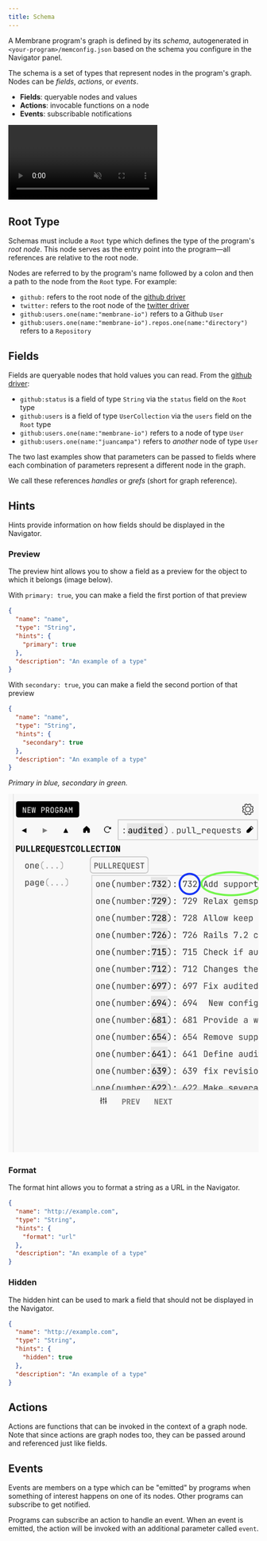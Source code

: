 ```yaml
---
title: Schema
---
```


A Membrane program's graph is defined by its _schema_, autogenerated in `<your-program>/memconfig.json` based on the schema you configure in the Navigator panel.

The schema is a set of types that represent nodes in the program's graph. Nodes can be _fields_, _actions_, or _events_.

- **Fields**: queryable nodes and values
- **Actions**: invocable functions on a node
- **Events**: subscribable notifications

<video src="/cloud-assets/schema.mp4" muted autoplay loop></video>

## Root Type

Schemas must include a `Root` type which defines the type of the program's _root
node_. This node serves as the entry point into the program—all references are relative to the root node.

Nodes are referred to by the program's name followed by a colon and then a path to the node from the `Root` type. For example:

- `github:` refers to the root node of the <a href="https://github.com/membrane-io/membrane-driver-github" target="_blank">github driver</a>
- `twitter:` refers to the root node of the <a href="https://github.com/membrane-io/membrane-driver-twitter" target="_blank">twitter driver</a>
- `github:users.one(name:"membrane-io")` refers to a Github `User`
- `github:users.one(name:"membrane-io").repos.one(name:"directory")` refers to a `Repository`

## Fields

Fields are queryable nodes that hold values you can read. From the <a href="https://github.com/membrane-io/membrane-driver-github" target="_blank">github driver</a>:

- `github:status` is a field of type `String` via the `status` field on the `Root` type
- `github:users` is a field of type `UserCollection` via the `users` field on the `Root` type
- `github:users.one(name:"membrane-io")` refers to a node of type `User`
- `github:users.one(name:"juancampa")` refers to _another_ node of type `User`

The two last examples show that parameters can be passed to fields where each combination of parameters
represent a different node in the graph.

We call these references _handles_ or _grefs_ (short for graph reference).

## Hints

Hints provide information on how fields should be displayed in the Navigator.

### Preview
The preview hint allows you to show a field as a preview for the object to which it belongs (image below).

With ```primary: true```, you can make a field the first portion of that preview
```json
{
  "name": "name",
  "type": "String",
  "hints": {
    "primary": true
  },
  "description": "An example of a type"
}
```

With ```secondary: true```, you can make a field the second portion of that preview
```json
{
  "name": "name",
  "type": "String",
  "hints": {
    "secondary": true
  },
  "description": "An example of a type"
}
```

*Primary in blue, secondary in green.*

![Alt text](../../../assets/primary_secondary.png)


### Format
The format hint allows you to format a string as a URL in the Navigator.
```json
{
  "name": "http://example.com",
  "type": "String",
  "hints": {
    "format": "url"
  },
  "description": "An example of a type"
}
```

### Hidden
The hidden hint can be used to mark a field that should not be displayed in the Navigator.

```json
{
  "name": "http://example.com",
  "type": "String",
  "hints": {
    "hidden": true
  },
  "description": "An example of a type"
}
```


## Actions

Actions are functions that can be invoked in the context of a graph node. Note that since actions are graph nodes too, they can be passed around and referenced just like fields.

## Events

Events are members on a type which can be "emitted" by programs when something of interest happens on one of its nodes. Other programs can subscribe to get notified.

Programs can subscribe an action to handle an event. When an event is emitted, the action will be invoked with an additional parameter called `event`.

